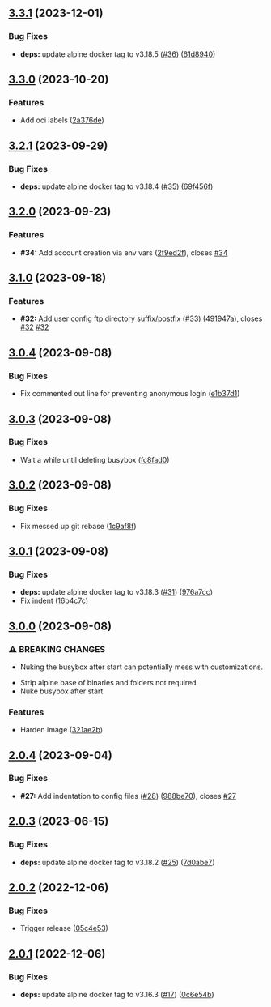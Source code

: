 ## [3.3.1](https://github.com/timo-reymann/chrooted-ftp/compare/3.3.0...3.3.1) (2023-12-01)


### Bug Fixes

* **deps:** update alpine docker tag to v3.18.5 ([#36](https://github.com/timo-reymann/chrooted-ftp/issues/36)) ([61d8940](https://github.com/timo-reymann/chrooted-ftp/commit/61d8940a0e2917a3f086a0c086a76548ea3acac5))

## [3.3.0](https://github.com/timo-reymann/chrooted-ftp/compare/3.2.1...3.3.0) (2023-10-20)


### Features

* Add oci labels ([2a376de](https://github.com/timo-reymann/chrooted-ftp/commit/2a376de4c66ed45f64e9659be82b113160f07043))

## [3.2.1](https://github.com/timo-reymann/chrooted-ftp/compare/3.2.0...3.2.1) (2023-09-29)


### Bug Fixes

* **deps:** update alpine docker tag to v3.18.4 ([#35](https://github.com/timo-reymann/chrooted-ftp/issues/35)) ([69f456f](https://github.com/timo-reymann/chrooted-ftp/commit/69f456f6ed1e8ac5b9ba4bbe8b1ad154d40fa4b0))

## [3.2.0](https://github.com/timo-reymann/chrooted-ftp/compare/3.1.0...3.2.0) (2023-09-23)


### Features

* **#34:** Add account creation via env vars ([2f9ed2f](https://github.com/timo-reymann/chrooted-ftp/commit/2f9ed2f6d25dc30333f4d7e987bf903a730a8295)), closes [#34](https://github.com/timo-reymann/chrooted-ftp/issues/34)

## [3.1.0](https://github.com/timo-reymann/chrooted-ftp/compare/3.0.4...3.1.0) (2023-09-18)


### Features

* **#32:** Add user config ftp directory suffix/postfix ([#33](https://github.com/timo-reymann/chrooted-ftp/issues/33)) ([491947a](https://github.com/timo-reymann/chrooted-ftp/commit/491947a51a89f15f552f847852414ddb00eb8aee)), closes [#32](https://github.com/timo-reymann/chrooted-ftp/issues/32) [#32](https://github.com/timo-reymann/chrooted-ftp/issues/32)

## [3.0.4](https://github.com/timo-reymann/chrooted-ftp/compare/3.0.3...3.0.4) (2023-09-08)


### Bug Fixes

* Fix commented out line for preventing anonymous login ([e1b37d1](https://github.com/timo-reymann/chrooted-ftp/commit/e1b37d1b9013b47712ca1a252628e90a43822205))

## [3.0.3](https://github.com/timo-reymann/chrooted-ftp/compare/3.0.2...3.0.3) (2023-09-08)


### Bug Fixes

* Wait a while until deleting busybox ([fc8fad0](https://github.com/timo-reymann/chrooted-ftp/commit/fc8fad0d7035d462cc601a80da04f926d53a8e94))

## [3.0.2](https://github.com/timo-reymann/chrooted-ftp/compare/3.0.1...3.0.2) (2023-09-08)


### Bug Fixes

* Fix messed up git rebase ([1c9af8f](https://github.com/timo-reymann/chrooted-ftp/commit/1c9af8f2e90c69ab51545d3887460da91d2e3fb6))

## [3.0.1](https://github.com/timo-reymann/chrooted-ftp/compare/3.0.0...3.0.1) (2023-09-08)


### Bug Fixes

* **deps:** update alpine docker tag to v3.18.3 ([#31](https://github.com/timo-reymann/chrooted-ftp/issues/31)) ([976a7cc](https://github.com/timo-reymann/chrooted-ftp/commit/976a7ccf1e09df198e8ec1d6f3860f26c36a19f3))
* Fix indent ([16b4c7c](https://github.com/timo-reymann/chrooted-ftp/commit/16b4c7c6082e007b971f95aba7ea88214204b345))

## [3.0.0](https://github.com/timo-reymann/chrooted-ftp/compare/2.0.4...3.0.0) (2023-09-08)


### ⚠ BREAKING CHANGES

* Nuking the busybox after start can potentially mess with customizations.

- Strip alpine base of binaries and folders not required
- Nuke busybox after start

### Features

* Harden image ([321ae2b](https://github.com/timo-reymann/chrooted-ftp/commit/321ae2b5482bc53cd67cf498d28254f364ba3dd2))

## [2.0.4](https://github.com/timo-reymann/chrooted-ftp/compare/2.0.3...2.0.4) (2023-09-04)


### Bug Fixes

* **#27:** Add indentation to config files ([#28](https://github.com/timo-reymann/chrooted-ftp/issues/28)) ([988be70](https://github.com/timo-reymann/chrooted-ftp/commit/988be7066aed0337f7b54fcea44242a077f5a311)), closes [#27](https://github.com/timo-reymann/chrooted-ftp/issues/27)

## [2.0.3](https://github.com/timo-reymann/chrooted-ftp/compare/2.0.2...2.0.3) (2023-06-15)


### Bug Fixes

* **deps:** update alpine docker tag to v3.18.2 ([#25](https://github.com/timo-reymann/chrooted-ftp/issues/25)) ([7d0abe7](https://github.com/timo-reymann/chrooted-ftp/commit/7d0abe7812a16ed297d07c9d17cd1670dee480b0))

## [2.0.2](https://github.com/timo-reymann/chrooted-ftp/compare/2.0.1...2.0.2) (2022-12-06)


### Bug Fixes

* Trigger release ([05c4e53](https://github.com/timo-reymann/chrooted-ftp/commit/05c4e53290817dac003431ba12ca2425bc621c54))

## [2.0.1](https://github.com/timo-reymann/chrooted-ftp/compare/2.0.0...2.0.1) (2022-12-06)


### Bug Fixes

* **deps:** update alpine docker tag to v3.16.3 ([#17](https://github.com/timo-reymann/chrooted-ftp/issues/17)) ([0c6e54b](https://github.com/timo-reymann/chrooted-ftp/commit/0c6e54b0d486a25a5382946cf0b82d79d0c4c8b6))
